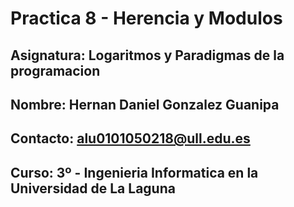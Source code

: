 # Practica 8 - Herencia y Modulos

## **Asignatura:** Logaritmos y Paradigmas de la programacion

## **Nombre:** Hernan Daniel Gonzalez Guanipa

## **Contacto:** alu0101050218@ull.edu.es
 
## **Curso:** 3º - Ingenieria Informatica en la Universidad de La Laguna

